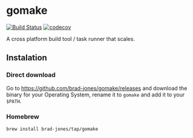 # gomake
[![Build Status](https://dev.azure.com/brad-jones/gomake/_apis/build/status/brad-jones.gomake?branchName=master)](https://dev.azure.com/brad-jones/gomake/_build/latest?definitionId=1?branchName=master)
[![codecov](https://codecov.io/gh/brad-jones/gomake/branch/master/graph/badge.svg)](https://codecov.io/gh/brad-jones/gomake)

A cross platform build tool / task runner that scales.

## Instalation

### Direct download

Go to <https://github.com/brad-jones/gomake/releases> and download the binary for your Operating System, rename it to `gomake` and add it to your `$PATH`.

### Homebrew

```
brew install brad-jones/tap/gomake
```
